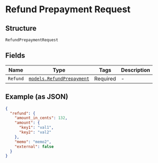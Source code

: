 
# Refund Prepayment Request

## Structure

`RefundPrepaymentRequest`

## Fields

| Name | Type | Tags | Description |
|  --- | --- | --- | --- |
| `Refund` | [`models.RefundPrepayment`](../../doc/models/refund-prepayment.md) | Required | - |

## Example (as JSON)

```json
{
  "refund": {
    "amount_in_cents": 132,
    "amount": {
      "key1": "val1",
      "key2": "val2"
    },
    "memo": "memo2",
    "external": false
  }
}
```

